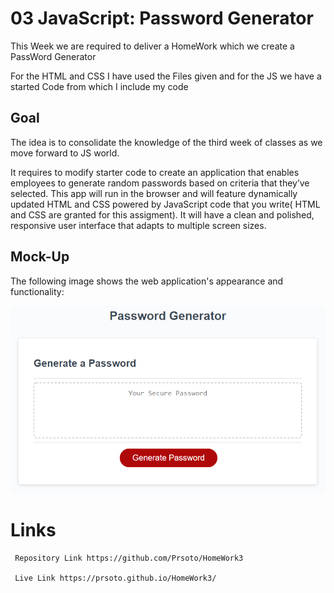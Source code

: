 # 03 JavaScript: Password Generator

This Week we are required to deliver a HomeWork which we create a PassWord Generator

For the HTML and CSS I have used the Files given and for the JS we have a started Code from which I include my code

## Goal 

  The idea is to consolidate the knowledge of the third week of classes as we move forward to JS world.
  
  It requires to modify starter code to create an application that enables employees to generate random passwords based on criteria that they’ve selected. This app will run in the browser and will feature dynamically updated HTML and CSS powered by JavaScript code that you write( HTML and CSS are granted for this assigment). It will have a clean and polished, responsive user interface that adapts to multiple screen sizes.


## Mock-Up

The following image shows the web application's appearance and functionality:

![The Password Generator application displays a red button to "Generate Password".](./Assets/03-javascript-homework-demo.png)

# Links 

     Repository Link https://github.com/Prsoto/HomeWork3
     
     Live Link https://prsoto.github.io/HomeWork3/
     
